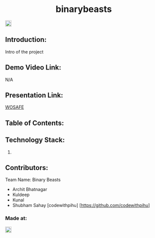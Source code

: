 <h1 align="center">binarybeasts</h1>
<p align="center">
</p>

<a href="https://hack36.com"> <img src="http://bit.ly/BuiltAtHack36" height=20px> </a>


## Introduction:
  Intro of the project
  
## Demo Video Link:
  N/A
  
## Presentation Link:
  <a href="https://drive.google.com/file/d/1cT0Yp7BHsU3vdhw9Ldx601DcCz57vqfg/view?usp=drivesdk">WOSAFE</a>
  
  
## Table of Contents:

## Technology Stack:
  1)
  

## Contributors:

Team Name: Binary Beasts

* Archit Bhatnagar
* Kuldeep
* Kunal
* Shubham Sahay [codewithpihu] [https://github.com/codewithpihu]


### Made at:
<a href="https://hack36.com"> <img src="http://bit.ly/BuiltAtHack36" height=20px> </a>
